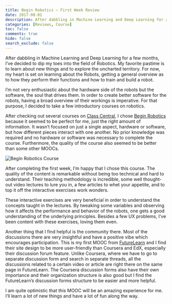 ```yaml
---
title: Begin Robotics — First Week Review
date: 2017-08-01
description: After dabbling in Machine Learning and Deep Learning for a few months, I’ve decided to dip my toes into the field of Robotics. My favorite pastime is to learn about new things and to explore the uncharted territory. For now, my heart is set on learning about the Robots, getting a general overview as to how they perform their functions and how to train and build a robot.
categories: [Reviews, Course]
toc: false
comments: true
hide: false
search_exclude: false
---
```


After dabbling in Machine Learning and Deep Learning for a few months, I’ve decided to dip my toes into the field of Robotics. My favorite pastime is to learn about new things and to explore the uncharted territory. For now, my heart is set on learning about the Robots, getting a general overview as to how they perform their functions and how to train and build a robot.

I’m not very enthusiastic about the hardware side of the robots but the software, the soul that drives them. In order to create better software for the robots, having a broad overview of their workings is imperative. For that purpose, I decided to take a few introductory courses on robotics.

After checking out several courses on [Class Central](https://www.class-central.com/tag/robotics), I chose [Begin Robotics](https://www.futurelearn.com/courses/begin-robotics?lr=66) because it seemed to be perfect for me, just the right amount of information. It wasn’t focused on just a single aspect, hardware or software, but how different pieces interact with one another. No prior knowledge was required and no hardware or software was necessary to complete the course. Furthermore, the quality of the course also seemed to be better than some other MOOCs.

![Begin Robotics Course](https://res-5.cloudinary.com/aadimator/image/upload/q_auto/v1/blog/begin-robotics-course.png)

After completing the first week, I’m happy that I chose this course. The quality of the content is remarkable without being too technical and hard to understand. Their teaching methodology is incredible, some well thought-out video lectures to lure you in, a few articles to whet your appetite, and to top it off the interactive exercises work wonders.

These interactive exercises are very beneficial in order to understand the concepts taught in the lectures. By tweaking some variables and observing how it affects the performance and behavior of the robots, one gets a good understanding of the underlying principles. Besides a few UX problems, I’ve been content with these exercises, loving them even.

Another thing that I find helpful is the community there. Most of the discussions there are very insightful and have a positive vibe which encourages participation. This is my first MOOC from [FutureLearn](https://www.futurelearn.com/) and I find their site design to be more user-friendly than Coursera and EdX, especially their discussion forum feature. Unlike Coursera, where we have to go to separate discussion form and search in separate threads, all the discussions related to a certain video or article are right there on the same page in FutureLearn. The Coursera discussion forms also have their own importance and their organization structure is also good but I find the FutureLearn’s discussion forms structure to be easier and more helpful.

I am quite optimistic that this MOOC will be an amazing experience for me. I’ll learn a lot of new things and have a lot of fun along the way.
